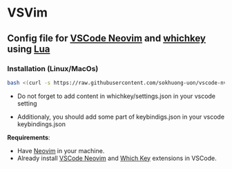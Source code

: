# VSVim
## Config file for [VSCode Neovim](https://github.com/vscode-neovim/vscode-neovim) and [whichkey](https://github.com/VSpaceCode/vscode-which-key) using [Lua](https://www.lua.org/)

### Installation (Linux/MacOs)

```bash
bash <(curl -s https://raw.githubusercontent.com/sokhuong-uon/vscode-nvim/main/installer/install.sh)
```

- Do not forget to add content in whichkey/settings.json in your vscode setting

- Additionaly, you should add some part of keybindigs.json in your vscode keybindings.json

**Requirements**:

- Have [Neovim](https://neovim.io/) in your machine.
- Already install [VSCode Neovim](https://marketplace.visualstudio.com/items?itemName=asvetliakov.vscode-neovim) and [Which Key](https://marketplace.visualstudio.com/items?itemName=VSpaceCode.whichkey) extensions in VSCode.
